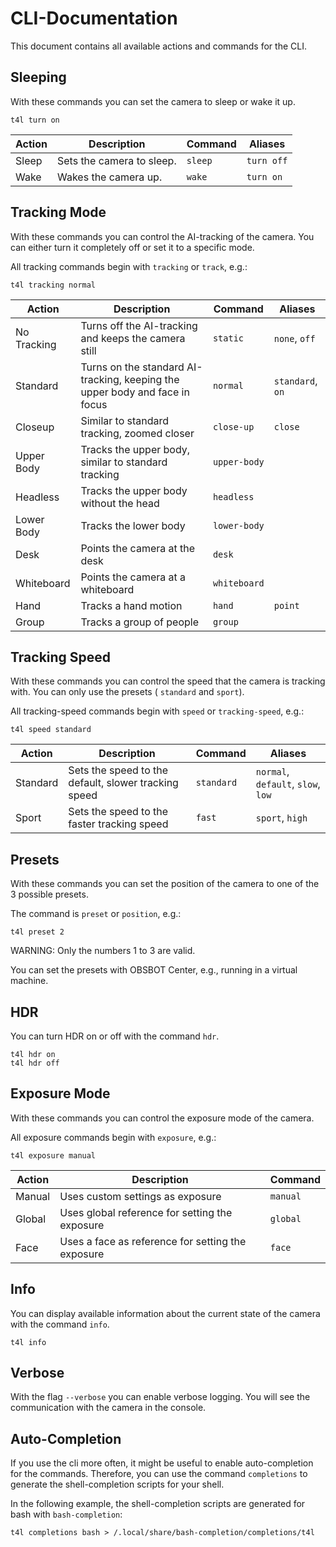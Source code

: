 # CLI-Documentation

This document contains all available actions and commands for the CLI.

## Sleeping

With these commands you can set the camera to sleep or wake it up.

```shell
t4l turn on
```

| Action | Description               | Command | Aliases    |
|--------|---------------------------|---------|------------|
| Sleep  | Sets the camera to sleep. | `sleep` | `turn off` |
| Wake   | Wakes the camera up.      | `wake`  | `turn on`  |

## Tracking Mode

With these commands you can control the AI-tracking of the camera.
You can either turn it completely off or set it to a specific mode.

All tracking commands begin with `tracking` or `track`, e.g.:
```shell
t4l tracking normal
```

| Action      | Description                                                                 | Command      | Aliases          |
|-------------|-----------------------------------------------------------------------------|--------------|------------------|
| No Tracking | Turns off the AI-tracking and keeps the camera still                        | `static`     | `none`, `off`    |
| Standard    | Turns on the standard AI-tracking, keeping the upper body and face in focus | `normal`     | `standard`, `on` |
| Closeup     | Similar to standard tracking, zoomed closer                                 | `close-up`   | `close`          |
| Upper Body  | Tracks the upper body, similar to standard tracking                         | `upper-body` |                  |
| Headless    | Tracks the upper body without the head                                      | `headless`   |                  |
| Lower Body  | Tracks the lower body                                                       | `lower-body` |                  |
| Desk        | Points the camera at the desk                                               | `desk`       |                  |
| Whiteboard  | Points the camera at a whiteboard                                           | `whiteboard` |                  |
| Hand        | Tracks a hand motion                                                        | `hand`       | `point`          |
| Group       | Tracks a group of people                                                    | `group`      |                  |

## Tracking Speed

With these commands you can control the speed that the camera is tracking with.
You can only use the presets ( `standard` and `sport`).

All tracking-speed commands begin with `speed` or `tracking-speed`, e.g.:
```shell
t4l speed standard
```

| Action   | Description                                          | Command    | Aliases                            |
|----------|------------------------------------------------------|------------|------------------------------------|
| Standard | Sets the speed to the default, slower tracking speed | `standard` | `normal`, `default`, `slow`, `low` |
| Sport    | Sets the speed to the faster tracking speed          | `fast`     | `sport`, `high`                    |

## Presets

With these commands you can set the position of the camera to one of the 3 possible presets.

The command is `preset` or `position`, e.g.:
```shell
t4l preset 2
```

WARNING: Only the numbers 1 to 3 are valid.

You can set the presets with OBSBOT Center, e.g., running in a virtual machine.

## HDR

You can turn HDR on or off with the command `hdr`.

```shell
t4l hdr on
t4l hdr off
```

## Exposure Mode

With these commands you can control the exposure mode of the camera.

All exposure commands begin with `exposure`, e.g.:
```shell
t4l exposure manual
```

| Action | Description                                       | Command  |
|--------|---------------------------------------------------|----------|
| Manual | Uses custom settings as exposure                  | `manual` |
| Global | Uses global reference for setting the exposure    | `global` |
| Face   | Uses a face as reference for setting the exposure | `face`   |

## Info

You can display available information about the current state of the camera with the command `info`.

```shell
t4l info
```

## Verbose

With the flag `--verbose` you can enable verbose logging.
You will see the communication with the camera in the console.

## Auto-Completion

If you use the cli more often, it might be useful to enable auto-completion for the commands.
Therefore, you can use the command `completions` to generate the shell-completion scripts for your shell.

In the following example, the shell-completion scripts are generated for bash with `bash-completion`:
```shell
t4l completions bash > /.local/share/bash-completion/completions/t4l
```
